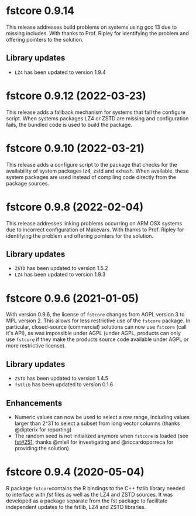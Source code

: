 
# fstcore 0.9.14

This release addresses build problems on systems using gcc 13 due to missing <cstdint> includes. With thanks to
Prof. Ripley for identifying the problem and offering pointers to the solution.

## Library updates

* `LZ4` has been updated to version 1.9.4


# fstcore 0.9.12 (2022-03-23)

This release adds a fallback mechanism for systems that fail the configure script. When systems packages LZ4 or
ZSTD are missing and configuration fails, the bundled code is used to build the package.


# fstcore 0.9.10 (2022-03-21)

This release adds a configure script to the package that checks for the availability of system packages lz4, zstd and
xxhash. When available, these system packages are used instead of compiling code directly from the package sources.


# fstcore 0.9.8 (2022-02-04)

This release addresses linking problems occurring on ARM OSX systems due to incorrect configuration of Makevars.
With thanks to Prof. Ripley for identifying the problem and offering pointers for the solution.

## Library updates

* `ZSTD` has been updated to version 1.5.2
* `LZ4` has been updated to version 1.9.3


# fstcore 0.9.6 (2021-01-05)

With version 0.9.6, the license of `fstcore` changes from AGPL version 3 to MPL version 2. This allows for less
restrictive use of the `fstcore` package. In particular, closed-source (commercial) solutions can now use `fstcore`
(call it's API), as was impossible under AGPL (under AGPL, products can only use `fstcore` if they make the products
source code available under AGPL or more restrictive license).

## Library updates

* `ZSTD` has been updated to version 1.4.5
* `fstlib` has been updated to version 0.1.6

## Enhancements

* Numeric values can now be used to select a row range, including values larger than 2^31 to select a subset from
long vector columns (thanks @dipterix for reporting)
* The random seed is not initialized anymore when `fstcore` is loaded (see [fst#251](https://github.com/fstpackage/fst/issues/251), thanks @mlell for investigating and @riccardoporreca for providing the solution)


# fstcore 0.9.4 (2020-05-04)

R package `fstcore`contains the R bindings to the C++ fstlib library needed to interface with _fst_ files as well as
the LZ4 and ZSTD sources. It was developed as a package separate from the fst package to facilitate independent
updates to the fstlib, LZ4 and ZSTD libraries.
